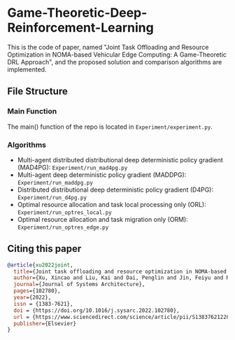 # Game-Theoretic-Deep-Reinforcement-Learning

This is the code of paper, named "Joint Task Offloading and Resource Optimization in NOMA-based Vehicular Edge Computing: A Game-Theoretic DRL Approach", and the proposed solution and comparison algorithms are implemented.

## File Structure

### Main Function
The main() function of the repo is located in `Experiment/experiment.py`.

### Algorithms

- Multi-agent distributed distributional deep deterministic policy gradient (MAD4PG): `Experiment/run_mad4pg.py`
- Multi-agent deep deterministic policy gradient (MADDPG): `Experiment/run_maddpg.py`
- Distributed distributional deep deterministic policy gradient (D4PG): `Experiment/run_d4pg.py`
- Optimal resource allocation and task local processing only (ORL): `Experiment/run_optres_local.py`
- Optimal resource allocation and task migration only (ORM): `Experiment/run_optres_edge.py`

## Citing this paper 
```bibtex
@article{xu2022joint,
  title={Joint task offloading and resource optimization in NOMA-based vehicular edge computing: A game-theoretic DRL approach},
  author={Xu, Xincao and Liu, Kai and Dai, Penglin and Jin, Feiyu and Ren, Hualing and Zhan, Choujun and Guo, Songtao},
  journal={Journal of Systems Architecture},
  pages={102780},
  year={2022},
  issn = {1383-7621},
  doi = {https://doi.org/10.1016/j.sysarc.2022.102780},
  url = {https://www.sciencedirect.com/science/article/pii/S138376212200265X},
  publisher={Elsevier}
}
```
